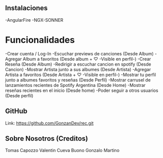 ## Instalaciones 

-AngularFire
-NGX-SONNER



# Funcionalidades

-Crear cuenta / Log-In
-Escuchar previews de canciones (Desde Album)
-Agregar Album a favoritos (Desde album + ♡  -Visible en perfil-)
-Crear Reseña (Desde Album)
-Redirigir a escuchar cancion en spotify (Desde Cancion)
-Mostrar Artista junto a sus albumes (Desde Artista)
-Agregar Artista a favoritos (Desde Artista + ♡  -Visible en perfil-) 
-Mostrar tu perfil junto a albumes favoritos y reseñas (Desde Perfil)
-Mostrar carrusel de lanzamientos recientes de Spotify Argentina (Desde Home)
-Mostrar reseñas recientes en el inicio (Desde home)
-Poder seguir a otros usuarios (Desde perfil)

## GitHub

Link: https://github.com/GonzanDev/rec.git


## Sobre Nosotros (Creditos)

Tomas Capozzo
Valentin Cueva Buono
Gonzalo Martino


